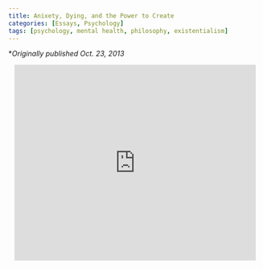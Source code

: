 ```yaml
---
title: Anixety, Dying, and the Power to Create
categories: [Essays, Psychology]
tags: [psychology, mental health, philosophy, existentialism]
---
```


**Originally published Oct. 23, 2013*

<p style="text-align: center">
<iframe src="https://docs.google.com/presentation/d/e/2PACX-1vQC4Ug7aHIgjR250voDTG6rLDmDOJwYojbfffjC5ceK_YXXFQ9Tc4eap2w8DJpzLubPSYHHb_Khc9Fl/embed?start=false&loop=false&delayms=3000" frameborder="0" width="480" height="389" allowfullscreen="true" mozallowfullscreen="true" webkitallowfullscreen="true"></iframe>
</p>
